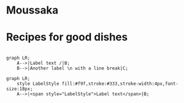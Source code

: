 # Moussaka

# Recipes for good dishes

```mermaid

graph LR;
    A-->|Label text /|B;
    B-->|Another label \n with a line break|C;
```

```mermaid
graph LR;
    style LabelStyle fill:#f9f,stroke:#333,stroke-width:4px,font-size:18px;
    A-->|<span style="LabelStyle">Label text</span>|B;
    
```
